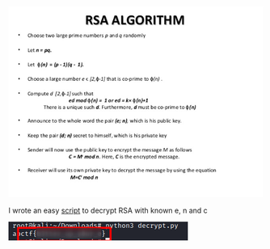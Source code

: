 ![RSA](screenshots/rsa_algorithm.jpg)

I wrote an easy [script](decrypt.py) to decrypt RSA with known e, n and c

![flag](screenshots/flag.png)
